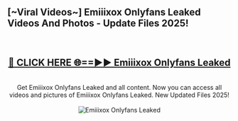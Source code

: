 <h2>[~Viral Videos~] Emiiixox Onlyfans Leaked Videos And Photos - Update Files 2025!</h2>
<br>
<div align="center">
<h2><a href="https://top-ai-tools.click/QrbHav" rel="nofollow">🔴 CLICK HERE 🌐==►► Emiiixox Onlyfans Leaked</a></h2>
<br>
Get Emiiixox Onlyfans Leaked and all content. Now you can access all videos and pictures of Emiiixox Onlyfans Leaked. New Updated Files 2025!
<br>
<br>
<a href="https://top-ai-tools.click/QrbHav" rel="nofollow" data-target="animated-image.originalLink"><img src="https://i.ibb.co.com/WyWwxjT/player-gif2.gif" alt="Emiiixox Onlyfans Leaked" style="max-width: 100%; display: inline-block;" data-target="animated-image.originalImage"></a>
</div>
<br>